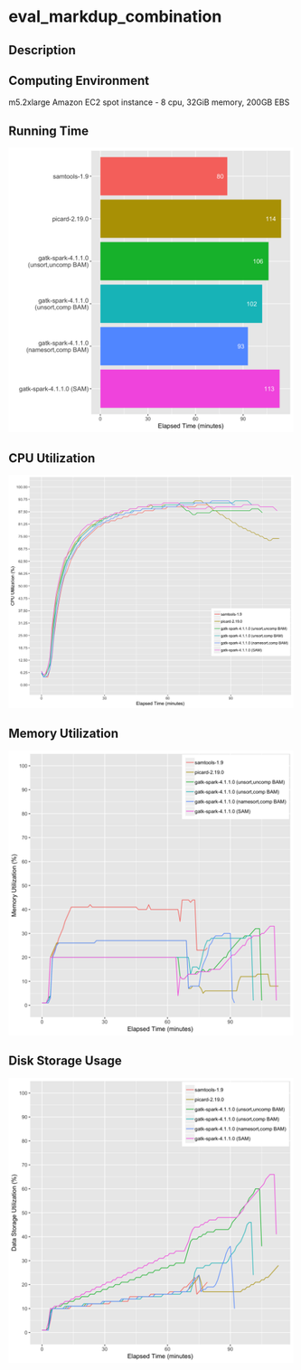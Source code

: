 # eval_markdup_combination

## Description


## Computing Environment
m5.2xlarge Amazon EC2 spot instance - 8 cpu, 32GiB memory, 200GB EBS

## Running Time
![Running Time](output/running_time.png)

## CPU Utilization
![CPU Utilization](output/cpu_utilization.png)

## Memory Utilization
![Memory Utilization](output/memory_utilization.png)

## Disk Storage Usage
![Disk Storage Usage](output/disk_storage_usage.png)
